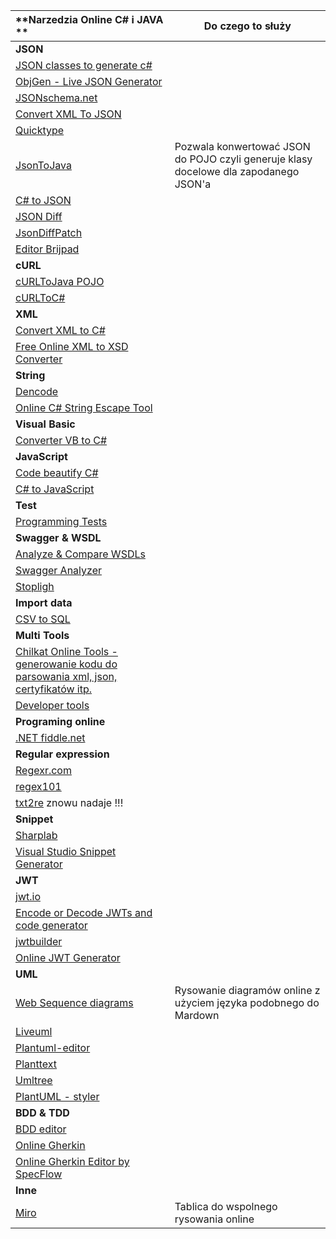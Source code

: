 | **Narzedzia Online C\# i JAVA **                             | Do czego to służy                                            |
| :----------------------------------------------------------- | ------------------------------------------------------------ |
| **JSON**                                                     |                                                              |
| [JSON classes to generate c\#](https://github.com/bladefist/JsonUtils) |                                                              |
| [ObjGen - Live JSON Generator](http://www.objgen.com/json)   |                                                              |
| [JSONschema.net](https://jsonschema.net/)                    |                                                              |
| [Convert XML To JSON](https://www.convertjson.com/xml-to-json.htm) |                                                              |
| [Quicktype](https://app.quicktype.io/)                       |                                                              |
| [JsonToJava](http://www.jsonschema2pojo.org/)                | Pozwala konwertować JSON do POJO czyli generuje klasy docelowe dla zapodanego JSON'a |
| [C# to JSON](https://csharp2json.io/)                        |                                                              |
| [JSON Diff](http://jsondiff.com/)                            |                                                              |
| [JsonDiffPatch](https://benjamine.github.io/jsondiffpatch/demo/index.html) |                                                              |
| [Editor Brijpad](https://techbrij.com/brijpad/#json)         |                                                              |
| **cURL**                                                     |                                                              |
| [cURLToJava POJO](https://fivesmallq.github.io/curl-to-java/) |                                                              |
| [cURLToC#](https://curl.olsh.me/)                            |                                                              |
| **XML**                                                      |                                                              |
| [Convert XML to C\#](https://xmltocsharp.azurewebsites.net/) |                                                              |
| [Free Online XML to XSD Converter](https://www.liquid-technologies.com/online-xml-to-xsd-converter) |                                                              |
| **String**                                                   |                                                              |
| [Dencode](https://dencode.com/string/camel-case)             |                                                              |
| [Online C\# String Escape Tool](http://easyonlineconverter.com/converters/dot-net-string-escape.html) |                                                              |
| **Visual Basic**                                             |                                                              |
| [Converter VB to C\#](http://converter.telerik.com/)         |                                                              |
| **JavaScript**                                               |                                                              |
| [Code beautify C\#](https://codebeautify.org/csharpviewer#)  |                                                              |
| [C\# to JavaScript](https://deck.net/)                       |                                                              |
| **Test**                                                     |                                                              |
| [Programming Tests](https://www.testdome.com/tests)          |                                                              |
| **Swagger & WSDL**                                           |                                                              |
| [Analyze & Compare WSDLs](https://www.wsdl-analyzer.com/)    |                                                              |
| [Swagger Analyzer](https://www.swagger-analyzer.com/ui/)     |                                                              |
| [Stopligh](https://stoplight.io/)                            |                                                              |
| **Import data**                                              |                                                              |
| [CSV to SQL](http://convertcsv.com/csv-to-sql.htm)           |                                                              |
| **Multi Tools**                                              |                                                              |
| [Chilkat Online Tools - generowanie kodu do parsowania xml, json, certyfikatów itp.](https://tools.chilkat.io/) |                                                              |
| [Developer tools](https://extendsclass.com/)                 |                                                              |
| **Programing online**                                        |                                                              |
| [.NET fiddle.net](https://dotnetfiddle.net/)                 |                                                              |
| **Regular expression**                                       |                                                              |
| [Regexr.com](https://regexr.com/)                            |                                                              |
| [regex101](https://regex101.com/)                            |                                                              |
| [txt2re](http://txt2re.com/) znowu nadaje !!!                |                                                              |
| **Snippet**                                                  |                                                              |
| [Sharplab](https://sharplab.io/)                             |                                                              |
| [Visual Studio Snippet Generator](http://tools.unitycoder.com/VisualStudioSnippetsGenerator/) |                                                              |
| **JWT**                                                      |                                                              |
| [jwt.io](https://jwt.io/)                                    |                                                              |
| [Encode or Decode JWTs and code generator](https://www.jsonwebtoken.io/) |                                                              |
| [jwtbuilder](http://jwtbuilder.jamiekurtz.com/)              |                                                              |
| [Online JWT Generator](https://www.javainuse.com/jwtgenerator) |                                                              |
| **UML**                                                     |                                                              |
| [Web Sequence diagrams](https://www.websequencediagrams.com) | Rysowanie diagramów online z użyciem języka podobnego do Mardown |
| [Liveuml](https://liveuml.com/) |                                                              |
| [Plantuml-editor](https://plantuml-editor.kkeisuke.com/) |                                                              |
| [Planttext](https://www.planttext.com/) |                                                              |
| [Umltree](https://app.umltree.com/) |                                                              |
| [PlantUML - styler ](https://plantumlstyler.netlify.app/) | 
| **BDD & TDD**                                                     | |
| [BDD editor](http://www.bddeditor.com/) |                                                              |
| [Online Gherkin](https://www.assertthat.com/online-gherkin-editor) |                                                              |
| [Online Gherkin Editor by SpecFlow](https://specflow.org/gherkin-editor/) |                                                              |
| **Inne**                                                     | 
| [Miro](https://miro.com/app/dashboard/)                      | Tablica do wspolnego rysowania online                        |



